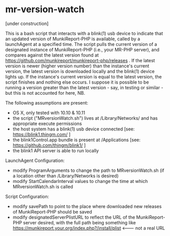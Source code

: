 # mr-version-watch
[under construction]

This is a bash script that interacts with a blink(1) usb device to indicate that an updated version of MunkiReport-PHP is available, called by a launchAgent at a specified time. The script pulls the current version of a designated instance of MunkiReport-PHP (i.e., your MR-PHP server), and compares against the latest version found at https://github.com/munkireport/munkireport-php/releases . If the latest version is newer (higher version number) than the instance's current version, the latest version is downloaded locally and the blink(1) device lights up. If the instance's current version is equal to the latest version, the script finishes and nothing else occurs. I suppose it is possible to be running a version greater than the latest version - say, in testing or similar - but this is not accounted for here, NB.


The following assumptions are present:

- OS X, only tested with 10.10 & 10.11
- the script ("MRversionWatch.sh") lives at /Library/Networks/ and has appropriate execute permissions
- the host system has a blink(1) usb device connected [see: https://blink1.thingm.com/ ]
- the blink1Control.app bundle is present at /Applications [see: https://github.com/thingm/blink1/ ]
- the blink1 API server is able to run locally


LaunchAgent Configuration:
- modify ProgramArguments to change the path to MRversionWatch.sh (if a location other than /Library/Networks is desired)
- modify StartCalendarInterval values to change the time at which MRversionWatch.sh is called

Script Configuration:
- modify savePath to point to the place where downloaded new releases of MunkiReport-PHP should be saved
- modify designatedServerPlistURL to reflect the URL of the MunkiReport-PHP server desired, with the full path being something like https://munkireport.your.org/index.php?/install/plist <--- not a real URL


